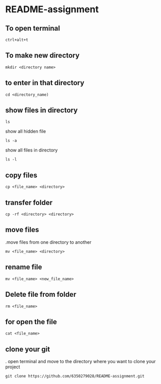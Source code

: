 # README-assignment

## To open terminal
```
ctrl+alt+t
```
## To make new directory
```
mkdir <directory name>
```
## to enter in that directory
```
cd <directory_name)
```
## show files in directory
```
ls
```
show all hidden file
```
ls -a
```
show all files in directory
```
ls -l
```
## copy files
```
cp <file_name> <directory>
```
##  transfer folder
```
cp -rf <directory> <directory>
```
## move files
.move files from one directory to another
```
mv <file_name> <directory>
```
## rename file
```
mv <file_name> <new_file_name>
```
## Delete file from folder
```
rm <file_name>
```
## for open the file
```
cat <file_name>
```
## clone your git
. open terminal and move to the directory where you want to clone your project
```
git clone https://github.com/6350279028/README-assignment.git
```




